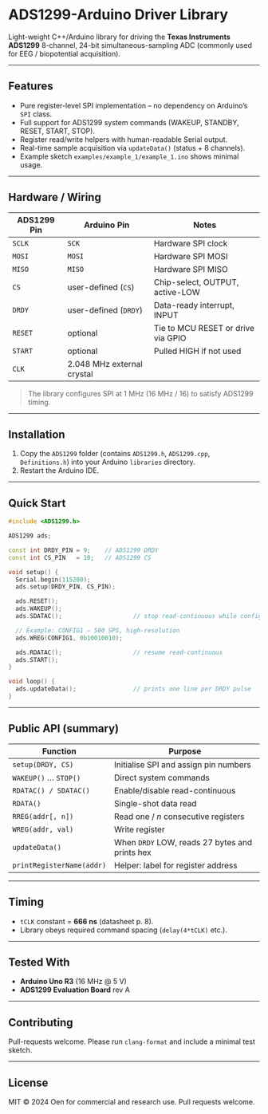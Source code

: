 # ADS1299-Arduino Driver Library

Light-weight C++/Arduino library for driving the **Texas Instruments ADS1299**
8-channel, 24-bit simultaneous-sampling ADC (commonly used for EEG /
biopotential acquisition).

---

## Features
* Pure register-level SPI implementation – no dependency on Arduino’s `SPI` class.
* Full support for ADS1299 system commands (WAKEUP, STANDBY, RESET, START, STOP).
* Register read/write helpers with human-readable Serial output.
* Real-time sample acquisition via `updateData()` (status + 8 channels).
* Example sketch `examples/example_1/example_1.ino` shows minimal usage.

---

## Hardware / Wiring

| ADS1299 Pin | Arduino Pin                  | Notes                                  |
|-------------|-----------------------------|----------------------------------------|
| `SCLK`      | `SCK`                       | Hardware SPI clock                     |
| `MOSI`      | `MOSI`                      | Hardware SPI MOSI                      |
| `MISO`      | `MISO`                      | Hardware SPI MISO                      |
| `CS`        | user-defined (`CS`)         | Chip-select, OUTPUT, active-LOW        |
| `DRDY`      | user-defined (`DRDY`)       | Data-ready interrupt, INPUT            |
| `RESET`     | optional                    | Tie to MCU RESET or drive via GPIO     |
| `START`     | optional                    | Pulled HIGH if not used                |
| `CLK`       | 2.048 MHz external crystal  |                                        |

> The library configures SPI at 1 MHz (16 MHz / 16) to satisfy ADS1299 timing.

---

## Installation

1. Copy the `ADS1299` folder (contains `ADS1299.h`, `ADS1299.cpp`,
   `Definitions.h`) into your Arduino `libraries` directory.
2. Restart the Arduino IDE.

---

## Quick Start

```cpp
#include <ADS1299.h>

ADS1299 ads;

const int DRDY_PIN = 9;    // ADS1299 DRDY
const int CS_PIN   = 10;   // ADS1299 CS

void setup() {
  Serial.begin(115200);
  ads.setup(DRDY_PIN, CS_PIN);

  ads.RESET();
  ads.WAKEUP();
  ads.SDATAC();                    // stop read-continuous while configuring

  // Example: CONFIG1 – 500 SPS, high-resolution
  ads.WREG(CONFIG1, 0b10010010);

  ads.RDATAC();                    // resume read-continuous
  ads.START();
}

void loop() {
  ads.updateData();                // prints one line per DRDY pulse
}
```

---

## Public API (summary)

| Function                 | Purpose                                           |
|--------------------------|---------------------------------------------------|
| `setup(DRDY, CS)`        | Initialise SPI and assign pin numbers             |
| `WAKEUP()` … `STOP()`    | Direct system commands                            |
| `RDATAC() / SDATAC()`    | Enable/disable read-continuous                    |
| `RDATA()`                | Single-shot data read                             |
| `RREG(addr[, n])`        | Read one / *n* consecutive registers              |
| `WREG(addr, val)`        | Write register                                    |
| `updateData()`           | When `DRDY` LOW, reads 27 bytes and prints hex    |
| `printRegisterName(addr)`| Helper: label for register address                |

---

## Timing

* `tCLK` constant = **666 ns** (datasheet p. 8).
* Library obeys required command spacing (`delay(4*tCLK)` etc.).

---

## Tested With

* **Arduino Uno R3** (16 MHz @ 5 V)  
* **ADS1299 Evaluation Board** rev A

---

## Contributing

Pull-requests welcome. Please run `clang-format` and include a minimal test
sketch.

---

## License

MIT © 2024 Oen for commercial and research use. Pull requests welcome.
